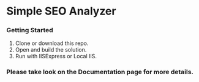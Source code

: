 # Simple SEO Analyzer

### Getting Started
1. Clone or download this repo.
2. Open and build the solution.
3. Run with IISExpress or Local IIS.

### Please take look on the **Documentation** page for more details.